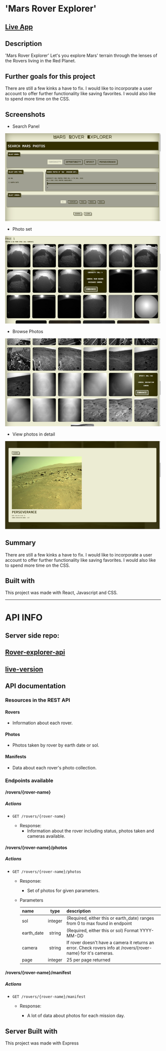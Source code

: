 # 'Mars Rover Explorer'

## [Live App](https://rover-explorer.vercel.app/)

## Description

'Mars Rover Explorer' Let's you explore Mars' terrain through the lenses of the Rovers living in the Red Planet.

## Further goals for this project

There are still a few kinks a have to fix. I would like to incorporate a user account to offer further functionality like saving favorites. I would also like to spend more time on the CSS.

## Screenshots

- Search Panel

![Search Panel](./docs/screens/search-panel.png)

- Photo set

![Photo Set](./docs/screens/photo-page.png)

- Browse Photos

![Photos](./docs/screens/photos.png)

- View photos in detail

![Photo Detail](./docs/screens/viewer.png)

## Summary

There are still a few kinks a have to fix. I would like to incorporate a user account to offer further functionality like saving favorites. I would also like to spend more time on the CSS.

## Built with

This project was made with React, Javascript and CSS.

---

# API INFO

## Server side repo:

## [Rover-explorer-api](https://github.com/wayfaringjou/rover-explorer-api)

## [live-version](https://sleepy-taiga-08469.herokuapp.com/api)

## API documentation

### Resources in the REST API

#### Rovers

- Information about each rover.

#### Photos

- Photos taken by rover by earth date or sol.

#### Manifests

- Data about each rover's photo collection.

### Endpoints available

#### /rovers/{rover-name}

##### Actions

- `GET /rovers/{rover-name}`

  - Response:
    - Information about the rover including status, photos taken and cameras available.

#### /rovers/{rover-name}/photos

##### Actions

- `GET /rovers/{rover-name}/photos`

  - Response:

    - Set of photos for given parameters.

  - Parameters

    | name       |  type   | description                                                                                                     |
    | :--------- | :-----: | :-------------------------------------------------------------------------------------------------------------- |
    | sol        | integer | (Required, either this or earth_date) ranges from 0 to max found in endpoint                                    |
    | earth_date | string  | (Required, either this or sol) Format YYYY-MM-DD                                                                |
    | camera     | string  | If rover doesn't have a camera it returns an error. Check rovers info at /rovers/{rover-name} for it's cameras. |
    | page       | integer | 25 per page returned                                                                                            |

#### /rovers/{rover-name}/manifest

##### Actions

- `GET /rovers/{rover-name}/manifest`

  - Response:

    - A lot of data about photos for each mission day.

## Server Built with

This project was made with Express
